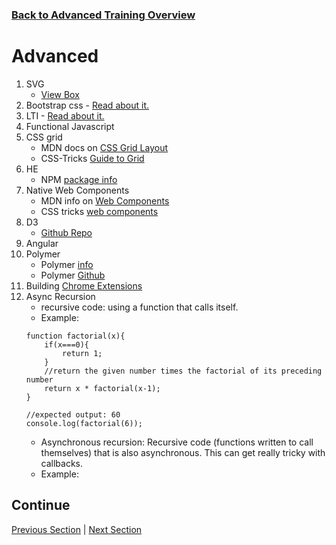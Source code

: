 ### [Back to Advanced Training Overview](./)

# Advanced

1.  SVG
    * [View Box](https://www.sarasoueidan.com/demos/interactive-svg-coordinate-system/)
2.  Bootstrap css - [Read about it.](https://getbootstrap.com/docs/3.3/css/)
3.  LTI - [Read about it.](https://www.imsglobal.org/activity/learning-tools-interoperability)
4.  Functional Javascript
5.  CSS grid
    * MDN docs on [CSS Grid Layout](https://developer.mozilla.org/en-US/docs/Web/CSS/CSS_Grid_Layout)
    * CSS-Tricks [Guide to Grid](https://css-tricks.com/snippets/css/complete-guide-grid/)
6.  HE
    * NPM [package info](https://www.npmjs.com/package/he)
7.  Native Web Components
    * MDN info on [Web Components](https://developer.mozilla.org/en-US/docs/Web/Web_Components)
    * CSS tricks [web components](https://css-tricks.com/modular-future-web-components/#article-header-id-0)
8.  D3
    * [Github Repo](https://github.com/d3/d3)
9.  Angular
10.  Polymer
        * Polymer [info](https://www.polymer-project.org/)
        * Polymer [Github](https://www.polymer-project.org/)
11. Building [Chrome Extensions](./advancedLearning.md)
12. Async Recursion
    * recursive code: using a function that calls itself. 
    * Example: 
    ```
    function factorial(x){
        if(x===0){
            return 1;
        }
        //return the given number times the factorial of its preceding number
        return x * factorial(x-1);
    }

    //expected output: 60
    console.log(factorial(6));
    ```
    * Asynchronous recursion: Recursive code (functions written to call themselves) that is also asynchronous. This can get really tricky with callbacks.
    * Example:

## Continue

[Previous Section](./) | [Next Section](./2.%20extraTraining.md)
